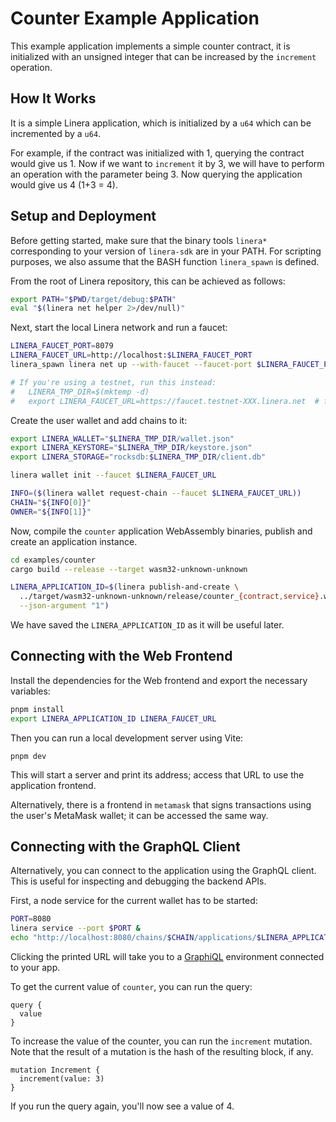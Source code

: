 # Counter Example Application

This example application implements a simple counter contract, it is initialized with an
unsigned integer that can be increased by the `increment` operation.

## How It Works

It is a simple Linera application, which is initialized by a `u64` which can be incremented
by a `u64`.

For example, if the contract was initialized with 1, querying the contract would give us 1. Now if we want to
`increment` it by 3, we will have to perform an operation with the parameter being 3. Now querying the
application would give us 4 (1+3 = 4).

## Setup and Deployment

Before getting started, make sure that the binary tools `linera*` corresponding to
your version of `linera-sdk` are in your PATH. For scripting purposes, we also assume
that the BASH function `linera_spawn` is defined.

From the root of Linera repository, this can be achieved as follows:

```bash
export PATH="$PWD/target/debug:$PATH"
eval "$(linera net helper 2>/dev/null)"
```

Next, start the local Linera network and run a faucet:

```bash
LINERA_FAUCET_PORT=8079
LINERA_FAUCET_URL=http://localhost:$LINERA_FAUCET_PORT
linera_spawn linera net up --with-faucet --faucet-port $LINERA_FAUCET_PORT

# If you're using a testnet, run this instead:
#   LINERA_TMP_DIR=$(mktemp -d)
#   export LINERA_FAUCET_URL=https://faucet.testnet-XXX.linera.net  # for some value XXX
```

Create the user wallet and add chains to it:

```bash
export LINERA_WALLET="$LINERA_TMP_DIR/wallet.json"
export LINERA_KEYSTORE="$LINERA_TMP_DIR/keystore.json"
export LINERA_STORAGE="rocksdb:$LINERA_TMP_DIR/client.db"

linera wallet init --faucet $LINERA_FAUCET_URL

INFO=($(linera wallet request-chain --faucet $LINERA_FAUCET_URL))
CHAIN="${INFO[0]}"
OWNER="${INFO[1]}"
```

Now, compile the `counter` application WebAssembly binaries, publish and create an application instance.

```bash
cd examples/counter
cargo build --release --target wasm32-unknown-unknown

LINERA_APPLICATION_ID=$(linera publish-and-create \
  ../target/wasm32-unknown-unknown/release/counter_{contract,service}.wasm \
  --json-argument "1")
```

We have saved the `LINERA_APPLICATION_ID` as it will be useful later.

## Connecting with the Web Frontend

Install the dependencies for the Web frontend and export the necessary
variables:

```bash
pnpm install
export LINERA_APPLICATION_ID LINERA_FAUCET_URL
```

Then you can run a local development server using Vite:

```bash,ignore
pnpm dev
```

This will start a server and print its address; access that URL to use
the application frontend.

Alternatively, there is a frontend in `metamask` that signs
transactions using the user's MetaMask wallet; it can be accessed the
same way.

## Connecting with the GraphQL Client

Alternatively, you can connect to the application using the GraphQL
client.  This is useful for inspecting and debugging the backend APIs.

First, a node service for the current wallet has to be started:

```bash
PORT=8080
linera service --port $PORT &
echo "http://localhost:8080/chains/$CHAIN/applications/$LINERA_APPLICATION_ID"
```

Clicking the printed URL will take you to a
[GraphiQL](https://www.gatsbyjs.com/docs/how-to/querying-data/running-queries-with-graphiql/)
environment connected to your app.

To get the current value of `counter`, you can run the query:

```gql,uri=http://localhost:8080/chains/$CHAIN/applications/$LINERA_APPLICATION_ID
query {
  value
}
```

To increase the value of the counter, you can run the `increment`
mutation. Note that the result of a mutation is the hash of the
resulting block, if any.

```gql,uri=http://localhost:8080/chains/$CHAIN/applications/$LINERA_APPLICATION_ID
mutation Increment {
  increment(value: 3)
}
```

If you run the query again, you'll now see a value of 4.
